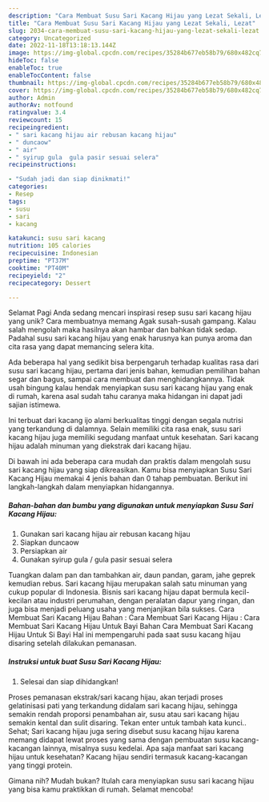 ```yaml
---
description: "Cara Membuat Susu Sari Kacang Hijau yang Lezat Sekali, Lezat"
title: "Cara Membuat Susu Sari Kacang Hijau yang Lezat Sekali, Lezat"
slug: 2034-cara-membuat-susu-sari-kacang-hijau-yang-lezat-sekali-lezat
category: Uncategorized
date: 2022-11-18T13:18:13.144Z
image: https://img-global.cpcdn.com/recipes/35284b677eb58b79/680x482cq70/susu-sari-kacang-hijau-foto-resep-utama.jpg
hideToc: false
enableToc: true
enableTocContent: false
thumbnail: https://img-global.cpcdn.com/recipes/35284b677eb58b79/680x482cq70/susu-sari-kacang-hijau-foto-resep-utama.jpg
cover: https://img-global.cpcdn.com/recipes/35284b677eb58b79/680x482cq70/susu-sari-kacang-hijau-foto-resep-utama.jpg
author: Admin
authorAv: notfound
ratingvalue: 3.4
reviewcount: 15
recipeingredient:
- " sari kacang hijau air rebusan kacang hijau"
- " duncaow"
- " air"
- " syirup gula  gula pasir sesuai selera"
recipeinstructions:

- "Sudah jadi dan siap dinikmati!"
categories:
- Resep
tags:
- susu
- sari
- kacang

katakunci: susu sari kacang 
nutrition: 105 calories
recipecuisine: Indonesian
preptime: "PT37M"
cooktime: "PT40M"
recipeyield: "2"
recipecategory: Dessert

---
```



Selamat Pagi Anda sedang mencari inspirasi resep susu sari kacang hijau yang unik? Cara membuatnya memang Agak susah-susah gampang. Kalau salah mengolah maka hasilnya akan hambar dan bahkan tidak sedap. Padahal susu sari kacang hijau yang enak harusnya kan punya aroma dan cita rasa yang dapat memancing selera kita.


Ada beberapa hal yang sedikit bisa berpengaruh terhadap kualitas rasa dari susu sari kacang hijau, pertama dari jenis bahan, kemudian pemilihan bahan segar dan bagus, sampai cara membuat dan menghidangkannya. Tidak usah bingung kalau hendak menyiapkan susu sari kacang hijau yang enak di rumah, karena asal sudah tahu caranya maka hidangan ini dapat jadi sajian istimewa.

Ini terbuat dari kacang ijo alami berkualitas tinggi dengan segala nutrisi yang terkandung di dalamnya. Selain memiliki cita rasa enak, susu sari kacang hijau juga memiliki segudang manfaat untuk kesehatan. Sari kacang hijau adalah minuman yang diekstrak dari kacang hijau.


Di bawah ini ada beberapa cara mudah dan praktis dalam mengolah susu sari kacang hijau yang siap dikreasikan. Kamu bisa menyiapkan Susu Sari Kacang Hijau memakai 4 jenis bahan dan 0 tahap pembuatan. Berikut ini langkah-langkah dalam menyiapkan hidangannya.

<!--inarticleads1-->

##### Bahan-bahan dan bumbu yang digunakan untuk menyiapkan Susu Sari Kacang Hijau:

1. Gunakan  sari kacang hijau air rebusan kacang hijau
1. Siapkan  duncaow
1. Persiapkan  air
1. Gunakan  syirup gula / gula pasir sesuai selera


Tuangkan dalam pan dan tambahkan air, daun pandan, garam, jahe geprek kemudian rebus. Sari kacang hijau merupakan salah satu minuman yang cukup popular di Indonesia. Bisnis sari kacang hijau dapat bermula kecil-kecilan atau industri perumahan, dengan peralatan dapur yang ringan, dan juga bisa menjadi peluang usaha yang menjanjikan bila sukses. Cara Membuat Sari Kacang Hijau Bahan : Cara Membuat Sari Kacang Hijau : Cara Membuat Sari Kacang Hijau Untuk Bayi Bahan Cara Membuat Sari Kacang Hijau Untuk Si Bayi Hal ini mempengaruhi pada saat susu kacang hijau disaring setelah dilakukan pemanasan. 

<!--inarticleads2-->

##### Instruksi untuk buat Susu Sari Kacang Hijau:


1. Selesai dan siap dihidangkan!

Proses pemanasan ekstrak/sari kacang hijau, akan terjadi proses gelatinisasi pati yang terkandung didalam sari kacang hijau, sehingga semakin rendah proporsi penambahan air, susu atau sari kacang hijau semakin kental dan sulit disaring. Tekan enter untuk tambah kata kunci.. Sehat; Sari kacang hijau juga sering disebut susu kacang hijau karena memang didapat lewat proses yang sama dengan pembuatan susu kacang-kacangan lainnya, misalnya susu kedelai. Apa saja manfaat sari kacang hijau untuk kesehatan? Kacang hijau sendiri termasuk kacang-kacangan yang tinggi protein. 

Gimana nih? Mudah bukan? Itulah cara menyiapkan susu sari kacang hijau yang bisa kamu praktikkan di rumah. Selamat mencoba!
